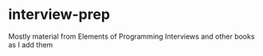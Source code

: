 # interview-prep
Mostly material from Elements of Programming Interviews and other books as I add them
